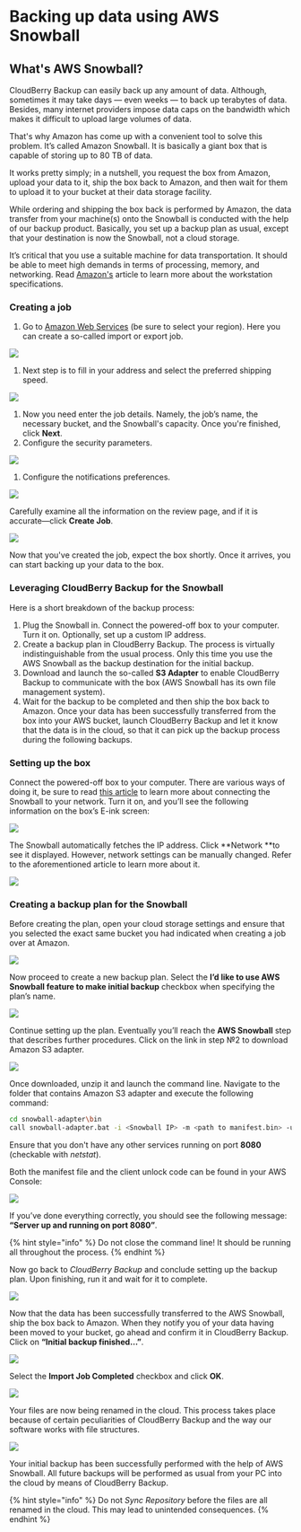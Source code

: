 # Backing up data using AWS Snowball

## What's AWS Snowball?

CloudBerry Backup can easily back up any amount of data. Although, sometimes it may take days — even weeks — to back up terabytes of data. Besides, many internet providers impose data caps on the bandwidth which makes it difficult to upload large volumes of data.

That's why Amazon has come up with a convenient tool to solve this problem. It’s called Amazon Snowball. It is basically a giant box that is capable of storing up to 80 TB of data.

It works pretty simply; in a nutshell, you request the box from Amazon, upload your data to it, ship the box back to Amazon, and then wait for them to upload it to your bucket at their data storage facility.

While ordering and shipping the box back is performed by Amazon, the data transfer from your machine\(s\) onto the Snowball is conducted with the help of our backup product. Basically, you set up a backup plan as usual, except that your destination is now the Snowball, not a cloud storage.

It’s critical that you use a suitable machine for data transportation. It should be able to meet high demands in terms of processing, memory, and networking. Read [Amazon's](http://docs.aws.amazon.com/AWSImportExport/latest/ug/specifications.html#workstationspecs) article to learn more about the workstation specifications.

### Creating a job

1. Go to [Amazon Web Services](https://eu-central-1.console.aws.amazon.com/importexport/home?region=eu-central-1#/wizard) \(be sure to select your region\). Here you can create a so-called import or export job.

![](../../.gitbook/assets/image-27.png)

1. Next step is to fill in your address and select the preferred shipping speed.

![](../../.gitbook/assets/image-32.png)

1. Now you need enter the job details. Namely, the job’s name, the necessary bucket, and the Snowball's capacity. Once you're finished, click **Next**.
2. Configure the security parameters.

![](../../.gitbook/assets/image-1-1.png)

1. Configure the notifications preferences.

![](../../.gitbook/assets/image-69.png)

Carefully examine all the information on the review page, and if it is accurate—click **Create Job**.

![](../../.gitbook/assets/image-54.png)

Now that you've created the job, expect the box shortly. Once it arrives, you can start backing up your data to the box.

### Leveraging CloudBerry Backup for the Snowball

Here is a short breakdown of the backup process:

1. Plug the Snowball in. Connect the powered-off box to your computer. Turn it on. Optionally, set up a custom IP address.
2. Create a backup plan in CloudBerry Backup. The process is virtually indistinguishable from the usual process. Only this time you use the AWS Snowball as the backup destination for the initial backup.
3. Download and launch the so-called **S3 Adapter** to enable CloudBerry Backup to communicate with the box \(AWS Snowball has its own file management system\).
4. Wait for the backup to be completed and then ship the box back to Amazon. Once your data has been successfully transferred from the box into your AWS bucket, launch CloudBerry Backup and let it know that the data is in the cloud, so that it can pick up the backup process during the following backups.  

### Setting up the box

Connect the powered-off box to your computer. There are various ways of doing it, be sure to read [this article](http://docs.aws.amazon.com/AWSImportExport/latest/ug/getting-started-connect.html) to learn more about connecting the Snowball to your network. Turn it on, and you’ll see the following information on the box’s E-ink screen:

![](../../.gitbook/assets/image-48.png)

The Snowball automatically fetches the IP address. Click **Network **to see it displayed. However, network settings can be manually changed. Refer to the aforementioned article to learn more about it.

![](../../.gitbook/assets/image-66.png)

### Creating a backup plan for the Snowball

Before creating the plan, open your cloud storage settings and ensure that you selected the exact same bucket you had indicated when creating a job over at Amazon.

![](../../.gitbook/assets/image-49.png)

Now proceed to create a new backup plan. Select the **I’d like to use AWS Snowball feature to make initial backup** checkbox when specifying the plan’s name.

![](../../.gitbook/assets/image-68.png)

Continue setting up the plan. Eventually you’ll reach the **AWS Snowball** step that describes further procedures. Click on the link in step №2 to download Amazon S3 adapter.

![](../../.gitbook/assets/image-3.png)

Once downloaded, unzip it and launch the command line. Navigate to the folder that contains Amazon S3 adapter and execute the following command:

```bash
cd snowball-adapter\bin
call snowball-adapter.bat -i <Snowball IP> -m <path to manifest.bin> -u <unlock code>
```

Ensure that you don't have any other services running on port **8080** \(checkable with _netstat_\).

Both the manifest file and the client unlock code can be found in your AWS Console:

![](../../.gitbook/assets/image-76.png)

If you’ve done everything correctly, you should see the following message: **“Server up and running on port 8080”**.

{% hint style="info" %}
Do not close the command line! It should be running all throughout the process.
{% endhint %}

Now go back to _CloudBerry Backup_ and conclude setting up the backup plan. Upon finishing, run it and wait for it to complete.

![](../../.gitbook/assets/image-11-1.png)

Now that the data has been successfully transferred to the AWS Snowball, ship the box back to Amazon. When they notify you of your data having been moved to your bucket, go ahead and confirm it in CloudBerry Backup. Click on **“Initial backup finished…”**.

![](../../.gitbook/assets/image-60.png)

Select the **Import Job Completed** checkbox and click **OK**.

![](../../.gitbook/assets/image-56.png)

Your files are now being renamed in the cloud. This process takes place because of certain peculiarities of CloudBerry Backup and the way our software works with file structures.

![](../../.gitbook/assets/image-50.png)

Your initial backup has been successfully performed with the help of AWS Snowball. All future backups will be performed as usual from your PC into the cloud by means of CloudBerry Backup.

{% hint style="info" %}
Do not _Sync Repository_ before the files are all renamed in the cloud. This may lead to unintended consequences.
{% endhint %}

